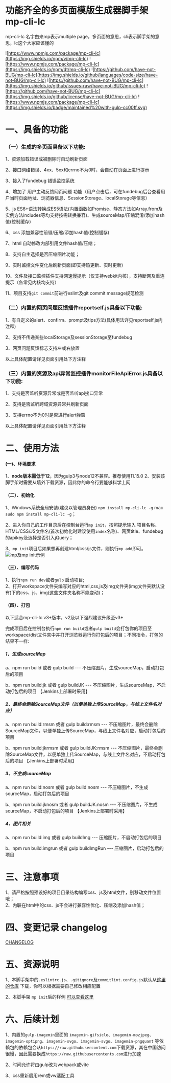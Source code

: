 # 功能齐全的多页面模版生成器脚手架mp-cli-lc
mp-cli-lc 名字由来mp表示multiple page，多页面的意思，cli表示脚手架的意思，lc这个大家应该懂的

![https://www.npmjs.com/package/mp-cli-lc](https://img.shields.io/npm/v/mp-cli-lc)
![https://www.npmjs.com/package/mp-cli-lc](https://img.shields.io/npm/dt/mp-cli-lc)
![https://github.com/have-not-BUG/mp-cli-lc](https://img.shields.io/github/languages/code-size/have-not-BUG/mp-cli-lc)
![https://github.com/have-not-BUG/mp-cli-lc](https://img.shields.io/github/issues-raw/have-not-BUG/mp-cli-lc)
![https://github.com/have-not-BUG/mp-cli-lc](https://img.shields.io/github/license/have-not-BUG/mp-cli-lc)
![https://www.npmjs.com/package/mp-cli-lc](https://img.shields.io/badge/maintained%20with-gulp-cc00ff.svg)

# 一、具备的功能
### （一）生成的多页面具备以下功能:   
1、资源加载错误或被删除时自动刷新页面
  
2、接口网络错误、4xx、5xx和errno不为0时，会自动在页面上进行提示
 
3、接入了fundebug 错误监控系统
  
4、增加了 用户主动反馈网页问题 功能（用户点击后，可在fundebug后台查看用户当时页面地址、浏览器信息、SessionStorage、localStorage等信息）
 
5、js ES6+语法转换成ES5语法(内置函数如Promise、静态方法如Array.from及实例方法includes等均支持按需转换兼容)、生成sourceMap/压缩混淆/添加hash值(控制缓存) 
  
6、css 添加兼容性前缀/压缩/添加hash值(控制缓存) 
  
7、html 自动修改内部引用文件hash值/压缩；
  
8、支持自主选择是否压缩图片功能；
  
9、实时监控文件变化后刷新页面(即支持热更新、实时更新)

10、文件及接口监控插件支持网速慢提示（仅支持webkit内核），支持断网及重连提示（各常见内核均支持）

11、项目支持`git commit`前进行eslint及git commit message规范检测


### （二）内置的网页问题反馈插件reportself.js具备以下功能:  
1、有自定义的alert、confirm、prompt及tips方法(具体用法详见reportself.js内注释) 

2、支持不传递某些localStorage及sessionStorage至fundebug

3、网页问题反馈标志支持左或右放置

以上具体配置请详见页面引用处下方注释


### （三）内置的资源及api异常监控插件monitorFileApiError.js具备以下功能:  
1、支持是否监听资源异常或是否监听api接口异常

2、支持是否监听跨域资源异常并刷新页面

3、支持errno不为0时是否进行alert弹窗

以上具体配置请详见页面引用处下方注释




# 二、使用方法
#### (一)、环境要求
1、**node版本需低于12**，因为gulp3与node12不兼容。推荐使用11.15.0
2、安装该脚手架时需要从墙外下载资源，因此你的命令行要能够科学上网

#### （二）、初始化
1、Windows系统全局安装(建议以管理员身份)  ```npm install mp-cli-lc -g``` mac ```sudo npm install mp-cli-lc -g```；  

2、进入你自己的工作目录后在控制台运行```mp init```，按照提示输入 项目名称、HTML/CSS/JS文件名(首次初始化时建议使用`index`名称)、网页title、fundebug的apikey及选择是否引入jQuery；

3、`mp init`项目后如果想再创建html/css/js文件，则执行`mp add`即可。     
![mp及mp init示例](https://publicimage-1251317493.file.myqcloud.com/reportBug/202103292003151304.png)
#### （三）、编写代码
1、执行```npm run dev```或者```gulp``` 启动项目;       
2、打开workspace文件夹编写对应的html,css,js及img文件夹(img文件夹默认没有)下的css、js、img(这些文件夹名称不能变动)；  
#### （四）、打包
以下适合mp-cli-lc v3+版本，v2及以下强烈建议升级至v3+

完成项目后在控制台执行```npm run build```或者```gulp build```会打包你的项目至workspace/dist文件夹中并打开浏览器运行你打包后的项目；不同指令，打包的结果不一样:   

##### 1、生成sourceMap

a、npm run build 或者 gulp build ---    不压缩图片，生成sourceMap，启动打包后的项目

b、npm run build:jk 或者 gulp buildJK ---  不压缩图片，生成sourceMap，不启动打包后的项目  【Jenkins上部署时采用】

##### 2、最终会删除SourceMap文件（以便单独上传SourceMap，与线上文件名对应）
a、npm run build:rmsm 或者 gulp build:rmsm ---    不压缩图片，最终会删除SourceMap文件，以便单独上传SourceMap，与线上文件名对应，启动打包后的项目

b、npm run build:jkrmsm 或者 gulp buildJK:rmsm ---  不压缩图片，最终会删除SourceMap文件，以便单独上传SourceMap，与线上文件名对应，不启动打包后的项目  【Jenkins上部署时采用】

##### 3、不生成sourceMap
a、npm run build:nosm 或者 gulp build:nosm ---    不压缩图片，不生成sourceMap，启动打包后的项目

b、npm run build:jknosm 或者 gulp buildJK:nosm ---  不压缩图片，不生成sourceMap，不启动打包后的项目  【Jenkins上部署时采用】

##### 4、图片相关
a、npm run build:img 或者 gulp buildImg ---    压缩图片，不启动打包后的项目

b、npm run build:imgrun 或者 gulp buildImgRun --- 压缩图片，启动打包后的项目



# 三、注意事项
1、请严格按照预设好的项目目录结构编写css、js及html文件，别移动文件位置哦；   
2、内联在html中的css、js不会进行兼容性优化、压缩及添加hash值；   

# 四、变更记录 changelog
[CHANGELOG](CHANGELOG.md)

# 五、资源说明

1、本脚手架中的`.eslintrc.js`、`.gitignore`及`commitlint.config.js`默认从[这里的仓库](https://github.com/have-not-BUG/mp-cli-lc-config-files) 下载，你可以根据需要自己修改相应配置

2、本脚手架 `mp init`后的样例 [可以查看这里](https://github.com/have-not-BUG/mp-cli-lc-test)


# 六、后续计划

1、内置的`gulp-imagemin`里面的 `imagemin-gifsicle`、`imagemin-mozjpeg`、`imagemin-optipng`、`imagemin-svgo`、`imagemin-svgo`、`imagemin-pngquant` 等依赖包的依赖包会从`https://raw.githubusercontent.com`下载资源，其在中国访问很慢，因此需要换成`https://raw.githubusercontents.com`进行加速

2、时间允许将由gulp改为webpack或vite

3、css重新启用rem或vw适配工具

